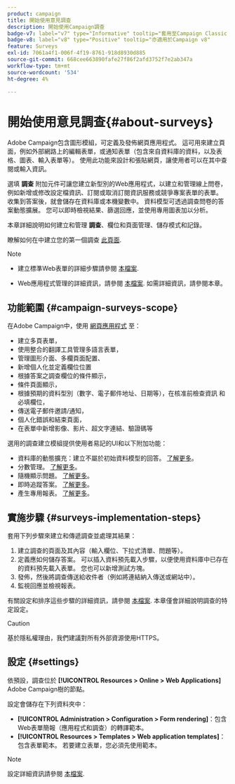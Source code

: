 ```yaml
---
product: campaign
title: 開始使用意見調查
description: 開始使用Campaign調查
badge-v7: label="v7" type="Informative" tooltip="套用至Campaign Classic v7"
badge-v8: label="v8" type="Positive" tooltip="亦適用於Campaign v8"
feature: Surveys
exl-id: 7061a4f1-006f-4f19-8761-918d8930d885
source-git-commit: 668cee663890fafe27f86f2afd3752f7e2ab347a
workflow-type: tm+mt
source-wordcount: '534'
ht-degree: 4%

---
```


# 開始使用意見調查{#about-surveys}



Adobe Campaign包含圖形模組，可定義及發佈網頁應用程式。 這可用來建立頁面，例如外部網路上的編輯表單，或通知表單（包含來自資料庫的資料，以及表格、圖表、輸入表單等）。 使用此功能來設計和張貼網頁，讓使用者可以在其中查閱或輸入資訊。

選填 **調查** 附加元件可讓您建立新型別的Web應用程式，以建立和管理線上問卷，例如新增或修改設定檔資訊、訂閱或取消訂閱資訊服務或競爭專案表單的表單。 收集到答案後，就會儲存在資料庫或本機變數中。 資料模型可透過調查問卷的答案動態擴展。 您可以即時檢視結果、篩選回應，並使用專用圖表加以分析。

本章詳細說明如何建立和管理 **調查**、欄位和頁面管理、儲存模式和記錄。

瞭解如何在中建立您的第一個調查 [此頁面](getting-started-with-surveys.md).

>[!NOTE]
>
>* 建立標準Web表單的詳細步驟請參閱 [本檔案](../../web/using/about-web-forms.md).
>
>* Web應用程式管理的詳細資訊，請參閱 [本檔案](../../web/using/about-web-applications.md). 如需詳細資訊，請參閱本章。

## 功能範圍 {#campaign-surveys-scope}

在Adobe Campaign中，使用 [網頁應用程式](../../web/using/about-web-forms.md) 至：

* 建立多頁表單，
* 使用整合的翻譯工具管理多語言表單，
* 管理圖形介面、多欄頁面配置、
* 新增個人化並定義欄位位置
* 根據答案之調查欄位的條件顯示，
* 條件頁面顯示，
* 根據預期的資料型別（數字、電子郵件地址、日期等），在核准前檢查資訊 和必填欄位，
* 傳送電子郵件邀請/通知，
* 個人化錯誤和結束頁面，
* 在表單中新增影像、影片、超文字連結、驗證碼等

選用的調查建立模組提供使用者易記的UI和以下附加功能：

* 資料庫的動態擴充：建立不屬於初始資料模型的回答。 [了解更多](../../surveys/using/managing-answers.md#storing-collected-answers)。
* 分數管理。 [了解更多](../../surveys/using/managing-answers.md#score-management)。
* 隨機顯示問題。 [了解更多](../../surveys/using/building-a-survey.md#adding-questions)。
* 即時追蹤答案。 [了解更多](../../surveys/using/publish-track-and-use-collected-data.md#response-tracking)。
* 產生專用報表。 [了解更多](../../surveys/using/publish-track-and-use-collected-data.md#reports-on-surveys)。


## 實施步驟 {#surveys-implementation-steps}

套用下列步驟來建立和傳遞調查並處理其結果：

1. 建立調查的頁面及其內容（輸入欄位、下拉式清單、問題等）。
1. 定義應如何儲存答案。 可以插入資料預先載入步驟，以便使用資料庫中已存在的資料預先載入表單。 您也可以新增測試方塊。
1. 發佈，然後將調查傳送給收件者（例如將連結納入傳送或網站中）。
1. 監視回應並檢視報表。

有關設定和排序這些步驟的詳細資訊，請參閱 [本檔案](../../web/using/about-web-forms.md). 本章僅會詳細說明調查的特定設定。

>[!CAUTION]
>
>基於隱私權理由，我們建議對所有外部資源使用HTTPS。

## 設定 {#settings}

依預設，調查位於 **[!UICONTROL Resources > Online > Web Applications]** Adobe Campaign樹的節點。

設定會儲存在下列資料夾中：

* **[!UICONTROL Administration > Configuration > Form rendering]**：包含Web表單簡報（應用程式和調查）的轉譯範本。
* **[!UICONTROL Resources > Templates > Web application templates]**：包含表單範本。 若要建立表單，您必須先使用範本。

>[!NOTE]
>
>設定詳細資訊請參閱 [本檔案](../../web/using/about-web-forms.md).

